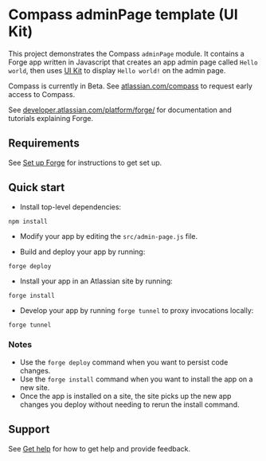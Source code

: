 # Compass adminPage template (UI Kit)

This project demonstrates the Compass `adminPage` module. It contains a Forge app written in Javascript that creates an app admin page called `Hello world`, then uses [UI Kit](https://developer.atlassian.com/platform/forge/ui-kit/) to display `Hello world!` on the admin page.

Compass is currently in Beta. See [atlassian.com/compass](https://www.atlassian.com/compass) to request early access to Compass.

See [developer.atlassian.com/platform/forge/](https://developer.atlassian.com/platform/forge) for documentation and tutorials explaining Forge.

## Requirements

See [Set up Forge](https://developer.atlassian.com/platform/forge/set-up-forge/) for instructions to get set up.

## Quick start

- Install top-level dependencies:
```
npm install
```

- Modify your app by editing the `src/admin-page.js` file.

- Build and deploy your app by running:
```
forge deploy
```

- Install your app in an Atlassian site by running:
```
forge install
```

- Develop your app by running `forge tunnel` to proxy invocations locally:
```
forge tunnel
```

### Notes
- Use the `forge deploy` command when you want to persist code changes.
- Use the `forge install` command when you want to install the app on a new site.
- Once the app is installed on a site, the site picks up the new app changes you deploy without needing to rerun the install command.

## Support

See [Get help](https://developer.atlassian.com/platform/forge/get-help/) for how to get help and provide feedback.

